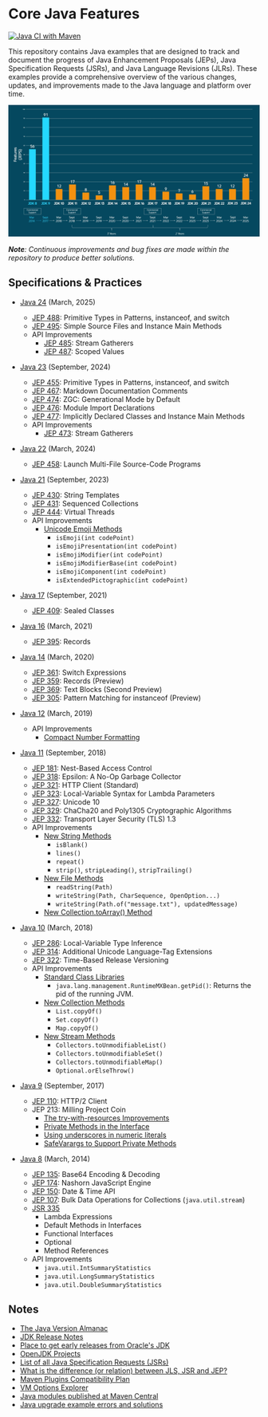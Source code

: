 # Core Java Features

[![Java CI with Maven](https://github.com/ibrahimatay/Java-Features/actions/workflows/maven.yml/badge.svg?branch=master)](https://github.com/ibrahimatay/Java-Features/actions/workflows/maven.yml)

This repository contains Java examples that are designed to track and document the progress of Java Enhancement Proposals (JEPs), Java Specification Requests (JSRs), and Java Language Revisions (JLRs). These examples provide a comprehensive overview of the various changes, updates, and improvements made to the Java language and platform over time.

![image](/docs/diagrams/jdk24-diagram.PNG)

****Note***: Continuous improvements and bug fixes are made within the repository to produce better solutions.*

## Specifications & Practices

* [Java 24](java-24/) (March, 2025)
  * [JEP 488](java-24/src/main/java/JEP488PrimitiveTypesInPatternsInstanceofAndSwitch.java): Primitive Types in Patterns, instanceof, and switch
  * [JEP 495](java-24/src/main/java/JEP495SimpleSourceFilesAndInstanceMainMethods.java): Simple Source Files and Instance Main Methods
  * API Improvements
    * [JEP 485](java-24/src/main/java/JEP485StreamGatherers.java): Stream Gatherers
    * [JEP 487](java-24/src/main/java/JEP487ScopedValues.java): Scoped Values

* [Java 23](java-23/) (September, 2024)
  * [JEP 455](java-23/src/main/java/com/ibrahimatay/JEP455PrimitiveTypesInPatternsInstanceofAndSwitch.java): Primitive Types in Patterns, instanceof, and switch
  * [JEP 467](java-23/src/main/java/com/ibrahimatay/JEP467MarkdownDocumentationComments.java): Markdown Documentation Comments
  * [JEP 474](java-23/src/main/java/com/ibrahimatay/JEP474ZGCGenerationalModeByDefault.sh): ZGC: Generational Mode by Default
  * [JEP 476](java-23/src/main/java/com/ibrahimatay/JEP476ModuleImportDeclarations.java): Module Import Declarations
  * [JEP 477](java-23/src/main/java/com/ibrahimatay/JEP477ImplicitlyDeclaredClassesAndInstanceMainMethods.java): Implicitly Declared Classes and Instance Main Methods
  * API Improvements
    * [JEP 473](java-23/src/main/java/com/ibrahimatay/StreamGathererMethod.java): Stream Gatherers
    
* [Java 22](java-22/) (March, 2024)
  * [JEP 458](java-22/src/main/java/com/ibrahimatay/JEP458LaunchMultiFileSourceCode.java): Launch Multi-File Source-Code Programs

* [Java 21](java-21/) (September, 2023)
  * [JEP 430](java-21/src/main/java/com/ibrahimatay/JEP430StringTemplates.java): String Templates
  * [JEP 431](java-21/src/main/java/com/ibrahimatay/JEP431SequencedCollections.java): Sequenced Collections
  * [JEP 444](java-21/src/main/java/com/ibrahimatay/JEP444VirtualThreads.java): Virtual Threads
  * API Improvements
    * [Unicode Emoji Methods](java-21/src/main/java/com/ibrahimatay/UnicodeEmojiMethods.java)
      * `isEmoji(int codePoint)`
      * `isEmojiPresentation(int codePoint)`
      * `isEmojiModifier(int codePoint)`
      * `isEmojiModifierBase(int codePoint)`
      * `isEmojiComponent(int codePoint)`
      * `isExtendedPictographic(int codePoint)`

* [Java 17](java-17/) (September, 2021)
  * [JEP 409](java-17/src/main/java/com/ibrahimatay/JEP409SealedClasses.java): Sealed Classes

* [Java 16](java-16/) (March, 2021)
  * [JEP 395](java-16/src/main/java/com/ibrahimatay/JEP395Records.java): Records

* [Java 14](java-14/) (March, 2020)
  * [JEP 361](java-14/src/main/java/com/ibrahimatay/JEP361SwitchExpressions.java): Switch Expressions
  * [JEP 359](java-14/src/main/java/com/ibrahimatay/JEP359Records.java): Records (Preview)
  * [JEP 369](java-14/src/main/java/com/ibrahimatay/JEP368TextBlocks.java): Text Blocks (Second Preview)
  * [JEP 305](java-14/src/main/java/com/ibrahimatay/JEP305PatternMatchingForInstanceof.java): Pattern Matching for instanceof (Preview)

* [Java 12](java-12/) (March, 2019)
  * API Improvements
    * [Compact Number Formatting](java-12/src/main/java/com/ibrahimatay/CompactNumberFormatting.java)

* [Java 11](java-11/) (September, 2018)
  * [JEP 181](java-11/src/main/java/com/ibrahimatay/JEP181NestBasedAccessControl.java): Nest-Based Access Control
  * [JEP 318](java-11/src/main/java/com/ibrahimatay/JEP318MemoryPolluter.java): Epsilon: A No-Op Garbage Collector
  * [JEP 321](java-11/src/main/java/com/ibrahimatay/JEP321HTTPClient.java): HTTP Client (Standard)
  * [JEP 323](java-11/src/main/java/com/ibrahimatay/JEP323LocalVariableSyntaxForLambdaParameters.java): Local-Variable Syntax for Lambda Parameters
  * [JEP 327](java-11/src/main/java/com/ibrahimatay/JEP327Unicode10.java): Unicode 10
  * [JEP 329](java-11/src/main/java/com/ibrahimatay/JEP329ChaCha20Poly1305.java): ChaCha20 and Poly1305 Cryptographic Algorithms
  * [JEP 332](java-11/src/main/java/com/ibrahimatay/JEP332TLS13.java): Transport Layer Security (TLS) 1.3
  * API Improvements
    * [New String Methods](java-11/src/main/java/com/ibrahimatay/NewFileMethods.java)
      * `isBlank()`
      * `lines()` 
      * `repeat()` 
      * `strip()`, `stripLeading()`, `stripTrailing()`
    * [New File Methods](java-11/src/main/java/com/ibrahimatay/NewStringMethods.java) 
      * `readString(Path)`
      * `writeString(Path, CharSequence, OpenOption...)`
      * `writeString(Path.of("message.txt"), updatedMessage)`
    * [New Collection.toArray() Method](java-11/src/main/java/com/ibrahimatay/NewCollectionToArrayMethod.java)
 
* [Java 10](java-10/) (March, 2018)
  * [JEP 286](java-10/src/main/java/com/ibrahimatay/JEP286LocalVariableTypeInference.java): Local-Variable Type Inference
  * [JEP 314](java-10/src/main/java/com/ibrahimatay/JEP314AdditionalUnicodeLanguage.java): Additional Unicode Language-Tag Extensions
  * [JEP 322](java-10/src/main/java/com/ibrahimatay/JEP322TimeBasedReleaseVersioning.java): Time-Based Release Versioning
  * API Improvements
    * [Standard Class Libraries](java-10/src/main/java/com/ibrahimatay/NewRuntimePIDMethods.java)
      * `java.lang.management.RuntimeMXBean.getPid()`: Returns the pid of the running JVM.
    * [New Collection Methods](java-10/src/main/java/com/ibrahimatay/NewCollectionMethods.java)
      * `List.copyOf()`
      * `Set.copyOf()` 
      * `Map.copyOf()`
    * [New Stream Methods](java-10/src/main/java/com/ibrahimatay/NewStreamMethods.java)
      * `Collectors.toUnmodifiableList() `
      * `Collectors.toUnmodifiableSet()`
      * `Collectors.toUnmodifiableMap()`
      * `Optional.orElseThrow()`

* [Java 9](java-9/) (September, 2017)
  * [JEP 110](java-9/src/main/java/com/ibrahimatay/JEP110HTTP2Client.java): HTTP/2 Client
  * JEP 213: Milling Project Coin
    * [The try-with-resources Improvements](java-9/src/main/java/com/ibrahimatay/JEP213MillingProjectCoin/TryWithResources.java)
    * [Private Methods in the Interface](java-9/src/main/java/com/ibrahimatay/JEP213MillingProjectCoin/PrivateMethodInInterfaces.java)
    * [Using underscores in numeric literals](java-9/src/main/java/com/ibrahimatay/JEP213MillingProjectCoin/UsingUnderscoresInNumericLiterals.java)
    * [SafeVarargs to Support Private Methods](java-9/src/main/java/com/ibrahimatay/JEP213MillingProjectCoin/SafeVarargsToSupportPrivateMethods.java)

* [Java 8](java-8/) (March, 2014)
  * [JEP 135](java-8/src/main/java/JEP135Base64EncodingDecoding.java): Base64 Encoding & Decoding
  * [JEP 174](java-8/src/main/java/JEP174NashornJavaScriptEngine.java): Nashorn JavaScript Engine
  * [JEP 150](java-8/src/main/java/JEP150DateTimeAPI): Date & Time API
  * [JEP 107](java-8/src/main/java/JEP107BulkDataOperationsForCollections.java): Bulk Data Operations for Collections (`java.util.stream`)
  * [JSR 335](java-8/src/main/java/JSR335)
    * Lambda Expressions
    * Default Methods in Interfaces
    * Functional Interfaces
    * Optional
    * Method References
  * API Improvements
    * `java.util.IntSummaryStatistics`
    * `java.util.LongSummaryStatistics`
    * `java.util.DoubleSummaryStatistics`

## Notes
- [The Java Version Almanac](https://javaalmanac.io/)
- [JDK Release Notes](https://www.oracle.com/java/technologies/javase/jdk-relnotes-index.html)
- [Place to get early releases from Oracle's JDK](https://jdk.java.net/)
- [OpenJDK Projects](https://openjdk.java.net/projects/)
- [List of all Java Specification Requests (JSRs)](https://jcp.org/en/jsr/all)
- [What is the difference (or relation) between JLS, JSR and JEP?](https://stackoverflow.com/questions/51282326/what-is-the-difference-or-relation-between-jls-jsr-and-jep)
- [Maven Plugins Compatibility Plan](https://maven.apache.org/developers/compatibility-plan.html)
- [VM Options Explorer](https://chriswhocodes.com/)
- [Java modules published at Maven Central](https://github.com/sormuras/modules)
- [Java upgrade example errors and solutions](https://github.com/johanjanssen/JavaUpgrades)
